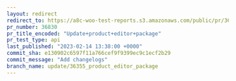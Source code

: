 ```yaml
---
layout: redirect
redirect_to: https://a8c-woo-test-reports.s3.amazonaws.com/public/pr/36830/api/index.html
pr_number: 36830
pr_title_encoded: "Update+product+editor+package"
pr_test_type: api
last_published: "2023-02-14 13:38:00 +0000"
commit_sha: e130902c6597f11a766cef9f9399ec9c1ecf2b29
commit_message: "Add changelogs"
branch_name: update/36355_product_editor_package
---
```

